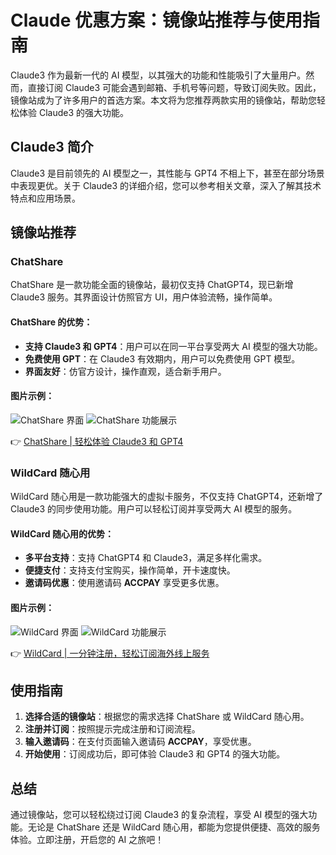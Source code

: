 # Claude 优惠方案：镜像站推荐与使用指南

Claude3 作为最新一代的 AI 模型，以其强大的功能和性能吸引了大量用户。然而，直接订阅 Claude3 可能会遇到邮箱、手机号等问题，导致订阅失败。因此，镜像站成为了许多用户的首选方案。本文将为您推荐两款实用的镜像站，帮助您轻松体验 Claude3 的强大功能。

## Claude3 简介
Claude3 是目前领先的 AI 模型之一，其性能与 GPT4 不相上下，甚至在部分场景中表现更优。关于 Claude3 的详细介绍，您可以参考相关文章，深入了解其技术特点和应用场景。

## 镜像站推荐

### ChatShare
ChatShare 是一款功能全面的镜像站，最初仅支持 ChatGPT4，现已新增 Claude3 服务。其界面设计仿照官方 UI，用户体验流畅，操作简单。

#### ChatShare 的优势：
- **支持 Claude3 和 GPT4**：用户可以在同一平台享受两大 AI 模型的强大功能。
- **免费使用 GPT**：在 Claude3 有效期内，用户可以免费使用 GPT 模型。
- **界面友好**：仿官方设计，操作直观，适合新手用户。

#### 图片示例：
![ChatShare 界面](https://bbtdd.com/img/922942624685.webp)
![ChatShare 功能展示](https://bbtdd.com/img/8961608412756.webp)

👉 [ChatShare | 轻松体验 Claude3 和 GPT4](https://bbtdd.com/WildCard)

### WildCard 随心用
WildCard 随心用是一款功能强大的虚拟卡服务，不仅支持 ChatGPT4，还新增了 Claude3 的同步使用功能。用户可以轻松订阅并享受两大 AI 模型的服务。

#### WildCard 随心用的优势：
- **多平台支持**：支持 ChatGPT4 和 Claude3，满足多样化需求。
- **便捷支付**：支持支付宝购买，操作简单，开卡速度快。
- **邀请码优惠**：使用邀请码 **ACCPAY** 享受更多优惠。

#### 图片示例：
![WildCard 界面](https://bbtdd.com/img/12660325541017.webp)
![WildCard 功能展示](https://bbtdd.com/img/190401204606611.webp)

👉 [WildCard | 一分钟注册，轻松订阅海外线上服务](https://bbtdd.com/WildCard)

## 使用指南
1. **选择合适的镜像站**：根据您的需求选择 ChatShare 或 WildCard 随心用。
2. **注册并订阅**：按照提示完成注册和订阅流程。
3. **输入邀请码**：在支付页面输入邀请码 **ACCPAY**，享受优惠。
4. **开始使用**：订阅成功后，即可体验 Claude3 和 GPT4 的强大功能。

## 总结
通过镜像站，您可以轻松绕过订阅 Claude3 的复杂流程，享受 AI 模型的强大功能。无论是 ChatShare 还是 WildCard 随心用，都能为您提供便捷、高效的服务体验。立即注册，开启您的 AI 之旅吧！